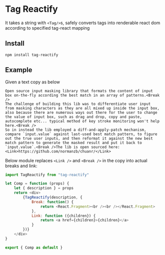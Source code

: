 # Tag Reactify

It takes a string with `<Tag/>`s, safely converts tags into renderable react dom according to specified tag-react mapping

## Install

```
npm install tag-reactify
```

## Example

Given a text copy as below

```
Open source input masking library that formats the content of input box on-the-fly according the best match in an array of patterns.<Break />
The challenge of building this lib was to differentiate user input from masking characters as they are all mixed up inside the input box, also because there are numerous ways out there for the user to change the value of input box, such as drag and drop, copy and paste, autocomplete etc... typical method of key stroke monitoring won't help here.<Break />
So in instead the lib employed a diff-and-apply-patch mechanism, compare `input.value` against last-used best match pattern, to figure out the true user inputs, and then reformat it against the new best match pattern to generate the masked result and put it back to `input.value`.<Break />The lib is open sourced here: <Link>https://github.com/normanzb/chuanr/</Link>
```

Below module replaces `<Link />` and `<Break />` in the copy into actual breaks and link:

```javascript
import TagReactify from "tag-reactify"

let Comp = function (props) {
    let { description } = props
    return <div>
        {TagReactify(description, {
            Break: function() {
                return <React.Fragment><br /><br /></React.Fragment>
            },
            Link: function ({children}) {
                return <a href={children}>{children}</a>
            }
        })}
    </div>
}

export { Comp as default }
```